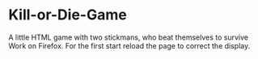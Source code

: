 # Kill-or-Die-Game
A little HTML game with two stickmans, who beat themselves to survive
Work on Firefox.
For the first start reload the page to correct the display.
